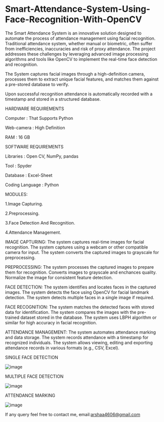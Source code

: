 # Smart-Attendance-System-Using-Face-Recognition-With-OpenCV
The Smart Attendance System is an innovative solution designed to automate the process of attendance management using facial recognition.
Traditional attendance system, whether manual or biometric, often suffer from inefficiencies, inaccuracies and risk of proxy attendance. The project addresses these challenges by leveraging advanced image processing algorithms and tools like OpenCV to implement the real-time face detection and recognition.

The System captures facial images through a high-definition camera, processes them to extract unique facial features, and matches them against a pre-stored database to verify. 

Upon successful recognition attendance is automatically recorded with a timestamp and stored in a structured database. 

HARDWARE REQUIREMENTS

Computer           : That Supports Python

Web-camera         : High Definition

RAM                : 16 GB 

SOFTWARE REQUIREMENTS

Libraries          : Open CV, NumPy, pandas

Tool               : Spyder

Database           : Excel-Sheet

Coding Language    : Python           

MODULES:

1.Image Capturing.

2.Preprocessing.

3.Face Detection And Recognition.

4.Attendance Management. 

IMAGE CAPTURING:
The system captures real-time images for facial recognition.
The system captures using a webcam or other compatible camera for input.
The system converts the captured images to grayscale for preprocessing.

PREPROCESSING:
The system processes the captured images to prepare them for recognition.
Converts images to grayscale and enchances quality.
Normalize the image for consistent feature detection.

FACE DETECTION:
The system identifies and locates faces in the captured images. 
The system detects the face using OpenCV for facial landmark detection.
The system detects multiple faces in a single image if required.
 
FACE RECOGNITION:
The system matches the detected faces with stored data for identification.
The system compares the images with the pre-trained dataset stored in the database.
The system uses LBPH algorithm or similar for high accuracy in facial recognition.

ATTENDANCE MANAGEMENT:
The system automates attendance marking and data storage.
The system records attendance with a timestamp for recognized individuals.
The system allows viewing, editing and exporting attendance records in various formats (e.g., CSV, Excel).

SINGLE FACE DETECTION

![image](https://github.com/user-attachments/assets/93f1aec8-8c88-491f-b102-6b37dcb644e8)

MULTIPLE FACE DETECTION

![image](https://github.com/user-attachments/assets/5d2be381-9cc2-4028-be15-5f7c9984a75e)

ATTENDANCE MARKING 

![image](https://github.com/user-attachments/assets/56897147-a5f0-48a8-82da-9901ee2465b1)


If any query feel free to contact me,
email:arshaa4606@gmail.com









